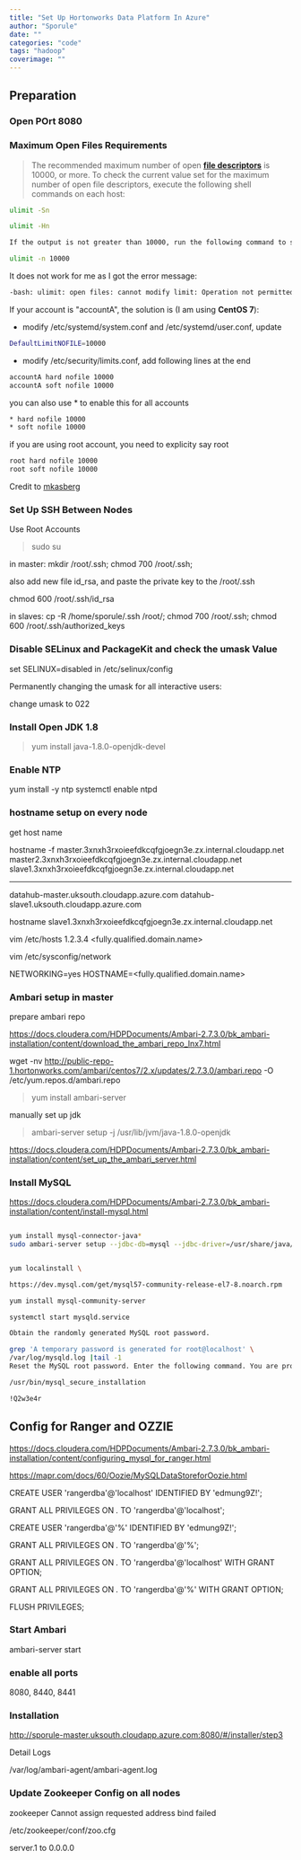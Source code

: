 ```yaml
---
title: "Set Up Hortonworks Data Platform In Azure"
author: "Sporule"
date: ""
categories: "code"
tags: "hadoop"
coverimage: ""
---
```


## Preparation


### Open POrt 8080


### ​Maximum Open Files Requirements

> The recommended maximum number of open [**file descriptors**](https://en.wikipedia.org/wiki/File_descriptor) is 10000, or more. To check the current value set for the maximum number of open file descriptors, execute the following shell commands on each host:

```bash
ulimit -Sn

ulimit -Hn

If the output is not greater than 10000, run the following command to set it to a suitable default:

ulimit -n 10000
```

It does not work for me as I got the error message:

```bash
-bash: ulimit: open files: cannot modify limit: Operation not permitted
```

If your account is "accountA", the solution is (I am using **CentOS 7**):

- modify  /etc/systemd/system.conf and  /etc/systemd/user.conf, update

```bash
DefaultLimitNOFILE=10000
```

- modify  /etc/security/limits.conf, add following lines at the end

```bash
accountA hard nofile 10000
accountA soft nofile 10000
```

you can also use * to enable this for all accounts

```bash
* hard nofile 10000
* soft nofile 10000
```

if you are using root account, you need to explicity say root

```bash
root hard nofile 10000
root soft nofile 10000
```

Credit to [mkasberg](https://superuser.com/users/164984/mkasberg)

### ​Set Up SSH Between Nodes

Use Root Accounts 

> sudo su

in master:
mkdir /root/.ssh;  chmod 700 /root/.ssh;

also add new file id_rsa, and paste the private key to the /root/.ssh

chmod 600 /root/.ssh/id_rsa

in slaves:
cp -R /home/sporule/.ssh /root/;  chmod 700 /root/.ssh;  chmod 600 /root/.ssh/authorized_keys


### ​Disable SELinux and PackageKit and check the umask Value

set SELINUX=disabled in /etc/selinux/config

Permanently changing the umask for all interactive users:

change umask to 022


### Install Open JDK 1.8

> yum install java-1.8.0-openjdk-devel

### Enable NTP
yum install -y ntp
systemctl enable ntpd

### hostname setup on every node

get host name


hostname -f
master.3xnxh3rxoieefdkcqfgjoegn3e.zx.internal.cloudapp.net
master2.3xnxh3rxoieefdkcqfgjoegn3e.zx.internal.cloudapp.net
slave1.3xnxh3rxoieefdkcqfgjoegn3e.zx.internal.cloudapp.net

-----------------

datahub-master.uksouth.cloudapp.azure.com
datahub-slave1.uksouth.cloudapp.azure.com



hostname slave1.3xnxh3rxoieefdkcqfgjoegn3e.zx.internal.cloudapp.net

vim /etc/hosts
1.2.3.4 <fully.qualified.domain.name>

vim /etc/sysconfig/network

NETWORKING=yes
HOSTNAME=<fully.qualified.domain.name>

### Ambari setup in master

prepare ambari repo

https://docs.cloudera.com/HDPDocuments/Ambari-2.7.3.0/bk_ambari-installation/content/download_the_ambari_repo_lnx7.html

wget -nv http://public-repo-1.hortonworks.com/ambari/centos7/2.x/updates/2.7.3.0/ambari.repo -O /etc/yum.repos.d/ambari.repo

> yum install ambari-server


manually set up jdk

> ambari-server setup -j /usr/lib/jvm/java-1.8.0-openjdk

https://docs.cloudera.com/HDPDocuments/Ambari-2.7.3.0/bk_ambari-installation/content/set_up_the_ambari_server.html



### Install MySQL

https://docs.cloudera.com/HDPDocuments/Ambari-2.7.3.0/bk_ambari-installation/content/install-mysql.html


```bash

yum install mysql-connector-java* 
sudo ambari-server setup --jdbc-db=mysql --jdbc-driver=/usr/share/java/mysql-connector-java.jar


yum localinstall \

https://dev.mysql.com/get/mysql57-community-release-el7-8.noarch.rpm

yum install mysql-community-server

systemctl start mysqld.service

Obtain the randomly generated MySQL root password.

grep 'A temporary password is generated for root@localhost' \
/var/log/mysqld.log |tail -1
Reset the MySQL root password. Enter the following command. You are prompted for the password you obtained in the previous step. MySQL then asks you to change the password.

/usr/bin/mysql_secure_installation

!Q2w3e4r

```

## Config for Ranger and OZZIE

https://docs.cloudera.com/HDPDocuments/Ambari-2.7.3.0/bk_ambari-installation/content/configuring_mysql_for_ranger.html

https://mapr.com/docs/60/Oozie/MySQLDataStoreforOozie.html


CREATE USER 'rangerdba'@'localhost' IDENTIFIED BY 'edmung9Z!';

GRANT ALL PRIVILEGES ON *.* TO 'rangerdba'@'localhost';

CREATE USER 'rangerdba'@'%' IDENTIFIED BY 'edmung9Z!';

GRANT ALL PRIVILEGES ON *.* TO 'rangerdba'@'%';

GRANT ALL PRIVILEGES ON *.* TO 'rangerdba'@'localhost' WITH GRANT OPTION;

GRANT ALL PRIVILEGES ON *.* TO 'rangerdba'@'%' WITH GRANT OPTION;

FLUSH PRIVILEGES;


### Start Ambari


ambari-server start

### enable all ports
8080, 8440, 8441


### Installation

http://sporule-master.uksouth.cloudapp.azure.com:8080/#/installer/step3

Detail Logs

/var/log/ambari-agent/ambari-agent.log


### Update Zookeeper Config on all nodes

zookeeper Cannot assign requested address bind failed

/etc/zookeeper/conf/zoo.cfg

server.1 to 0.0.0.0




